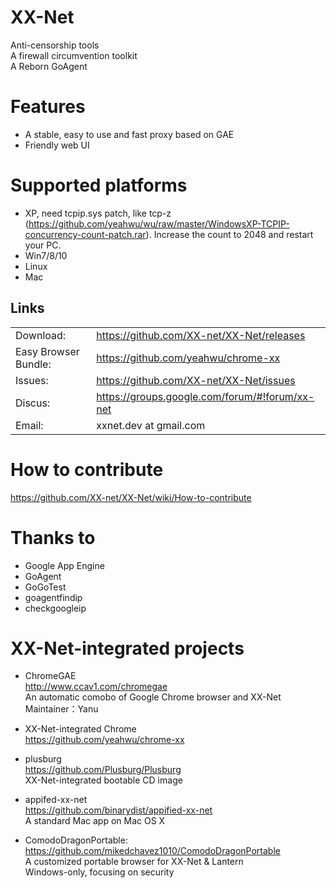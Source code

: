 XX-Net
========
Anti-censorship tools  
A firewall circumvention toolkit  
A Reborn GoAgent

Features
==========
* A stable, easy to use and fast proxy based on GAE
* Friendly web UI

Supported platforms
================
* XP, need tcpip.sys patch, like tcp-z (https://github.com/yeahwu/wu/raw/master/WindowsXP-TCPIP-concurrency-count-patch.rar). Increase the count to 2048 and restart your PC.
* Win7/8/10  
* Linux  
* Mac


## Links
|   |   |
| --------   | :----  |
|Download: |https://github.com/XX-net/XX-Net/releases|
|Easy Browser Bundle: |https://github.com/yeahwu/chrome-xx|
|Issues:  |https://github.com/XX-net/XX-Net/issues|
|Discus:  |https://groups.google.com/forum/#!forum/xx-net|
|Email:   |xxnet.dev at gmail.com|

How to contribute
====================
https://github.com/XX-net/XX-Net/wiki/How-to-contribute

Thanks to
=========
* Google App Engine
* GoAgent
* GoGoTest
* goagentfindip
* checkgoogleip

XX-Net-integrated projects
============================
* ChromeGAE  
  http://www.ccav1.com/chromegae  
  An automatic comobo of Google Chrome browser and XX-Net  
  Maintainer：Yanu  

* XX-Net-integrated Chrome  
  https://github.com/yeahwu/chrome-xx  

* plusburg  
  https://github.com/Plusburg/Plusburg  
  XX-Net-integrated bootable CD image  

* appifed-xx-net  
  https://github.com/binarydist/appified-xx-net  
  A standard Mac app on Mac OS X  
  
* ComodoDragonPortable:   
  https://github.com/mikedchavez1010/ComodoDragonPortable  
  A customized portable browser for XX-Net & Lantern  
  Windows-only, focusing on security